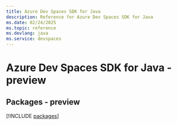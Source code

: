 ```yaml
---
title: Azure Dev Spaces SDK for Java
description: Reference for Azure Dev Spaces SDK for Java
ms.date: 02/24/2025
ms.topic: reference
ms.devlang: java
ms.service: devspaces
---
```

# Azure Dev Spaces SDK for Java - preview
## Packages - preview
[!INCLUDE [packages](dev-spaces-index.md)]